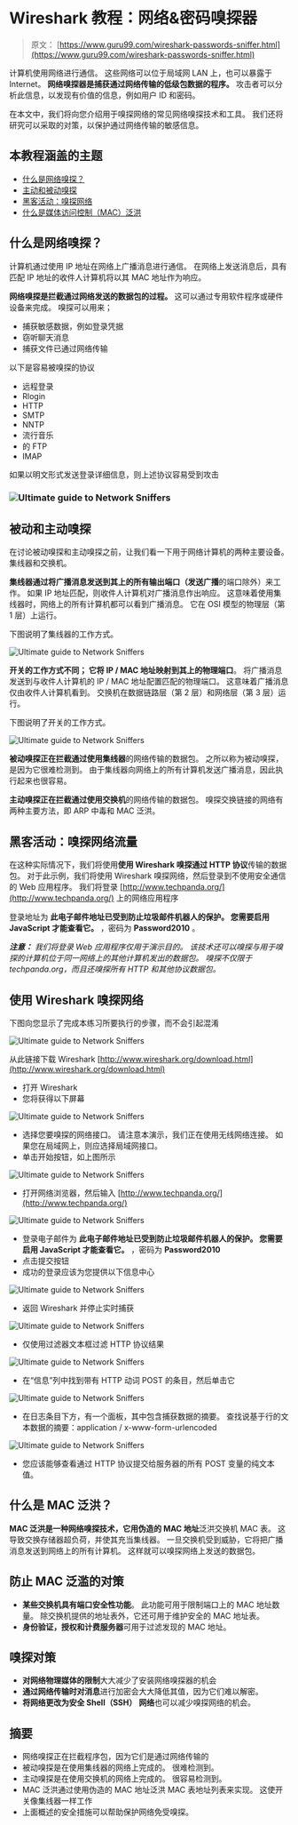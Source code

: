 # Wireshark 教程：网络&密码嗅探器

> 原文： [https://www.guru99.com/wireshark-passwords-sniffer.html](https://www.guru99.com/wireshark-passwords-sniffer.html)

计算机使用网络进行通信。 这些网络可以位于局域网 LAN 上，也可以暴露于 Internet。 **网络嗅探器是捕获通过网络传输的低级包数据的程序。** 攻击者可以分析此信息，以发现有价值的信息，例如用户 ID 和密码。

在本文中，我们将向您介绍用于嗅探网络的常见网络嗅探技术和工具。 我们还将研究可以采取的对策，以保护通过网络传输的敏感信息。

## 本教程涵盖的主题

*   [什么是网络嗅探？](#2)
*   [主动和被动嗅探](#3)
*   [黑客活动：嗅探网络](#7)
*   [什么是媒体访问控制（MAC）泛洪](#6)

## 什么是网络嗅探？

计算机通过使用 IP 地址在网络上广播消息进行通信。 在网络上发送消息后，具有匹配 IP 地址的收件人计算机将以其 MAC 地址作为响应。

**网络嗅探是拦截通过网络发送的数据包的过程。** 这可以通过专用软件程序或硬件设备来完成。 嗅探可以用来；

*   捕获敏感数据，例如登录凭据
*   窃听聊天消息
*   捕获文件已通过网络传输

以下是容易被嗅探的协议

*   远程登录
*   Rlogin
*   HTTP
*   SMTP
*   NNTP
*   流行音乐
*   的 FTP
*   IMAP

如果以明文形式发送登录详细信息，则上述协议容易受到攻击

### ![Ultimate guide to Network Sniffers](img/5c34fd404d727f33ac35486bda8340f5.png "Ultimate guide to Network Sniffers") 

## 被动和主动嗅探

在讨论被动嗅探和主动嗅探之前，让我们看一下用于网络计算机的两种主要设备。 集线器和交换机。

**集线器通过将广播消息发送到其上的所有输出端口（发送广播**的端口除外）来工作。 如果 IP 地址匹配，则收件人计算机对广播消息作出响应。 这意味着使用集线器时，网络上的所有计算机都可以看到广播消息。 它在 OSI 模型的物理层（第 1 层）上运行。

下图说明了集线器的工作方式。

![Ultimate guide to Network Sniffers](img/c76387d76af0ee1512b0d22655daf456.png "Ultimate guide to Network Sniffers")

**开关的工作方式不同； 它将 IP / MAC 地址映射到其上的物理端口**。 将广播消息发送到与收件人计算机的 IP / MAC 地址配置匹配的物理端口。 这意味着广播消息仅由收件人计算机看到。 交换机在数据链路层（第 2 层）和网络层（第 3 层）运行。

下图说明了开关的工作方式。

![Ultimate guide to Network Sniffers](img/73c6fd6131c03397625e233e53e7db56.png "Ultimate guide to Network Sniffers")

**被动嗅探正在拦截通过使用集线器**的网络传输的数据包。 之所以称为被动嗅探，是因为它很难检测到。 由于集线器向网络上的所有计算机发送广播消息，因此执行起来也很容易。

**主动嗅探正在拦截通过使用交换机**的网络传输的数据包。 嗅探交换链接的网络有两种主要方法，即 ARP 中毒和 MAC 泛洪。

## 黑客活动：嗅探网络流量

在这种实际情况下，我们将使用**使用 Wireshark 嗅探通过 HTTP 协议**传输的数据包。 对于此示例，我们将使用 Wireshark 嗅探网络，然后登录到不使用安全通信的 Web 应用程序。 我们将登录 [http://www.techpanda.org/](http://www.techpanda.org/) 上的网络应用程序

登录地址为 **此电子邮件地址已受到防止垃圾邮件机器人的保护。 您需要启用 JavaScript 才能查看它。** ，密码为 **Password2010** 。

***注意：*** *我们将登录 Web 应用程序仅用于演示目的。 该技术还可以嗅探与用于嗅探的计算机位于同一网络上的其他计算机发出的数据包。 嗅探不仅限于 techpanda.org，而且还嗅探所有 HTTP 和其他协议数据包。*

## 使用 Wireshark 嗅探网络

下图向您显示了完成本练习所要执行的步骤，而不会引起混淆

![Ultimate guide to Network Sniffers](img/13a3d05893abf1f7fd5ef2772e0b0db8.png "Ultimate guide to Network Sniffers")

从此链接下载 Wireshark [http://www.wireshark.org/download.html](http://www.wireshark.org/download.html)

*   打开 Wireshark
*   您将获得以下屏幕

![Ultimate guide to Network Sniffers](img/dc48953e03e7d269f8c81fc06b2aec76.png "Ultimate guide to Network Sniffers")

*   选择您要嗅探的网络接口。 请注意本演示，我们正在使用无线网络连接。 如果您在局域网上，则应选择局域网接口。
*   单击开始按钮，如上图所示

![Ultimate guide to Network Sniffers](img/b0fe8f16fb103ed90915bbc205b5d2b0.png "Ultimate guide to Network Sniffers")

*   打开网络浏览器，然后输入 [http://www.techpanda.org/](http://www.techpanda.org/)

![Ultimate guide to Network Sniffers](img/6513bb59583010c822ba862452c3804f.png "Ultimate guide to Network Sniffers")

*   登录电子邮件为 **此电子邮件地址已受到防止垃圾邮件机器人的保护。 您需要启用 JavaScript 才能查看它。** ，密码为 **Password2010**
*   点击提交按钮
*   成功的登录应该为您提供以下信息中心

![Ultimate guide to Network Sniffers](img/1137ff4506d3247479f8b30a58c22d48.png "Ultimate guide to Network Sniffers")

*   返回 Wireshark 并停止实时捕获

![Ultimate guide to Network Sniffers](img/d228b0c46115e75de7fa6d9de5fcd5d3.png "Ultimate guide to Network Sniffers")

*   仅使用过滤器文本框过滤 HTTP 协议结果

![Ultimate guide to Network Sniffers](img/1c05236388597b732452e97f6dde3c98.png "Ultimate guide to Network Sniffers")

*   在“信息”列中找到带有 HTTP 动词 POST 的条目，然后单击它

![Ultimate guide to Network Sniffers](img/242fea693e23f07a5d666bb4419e5537.png "Ultimate guide to Network Sniffers")

*   在日志条目下方，有一个面板，其中包含捕获数据的摘要。 查找说基于行的文本数据的摘要：application / x-www-form-urlencoded

![Ultimate guide to Network Sniffers](img/b9104db190a71e6fb73a928a8d6ffd12.png "Ultimate guide to Network Sniffers")

*   您应该能够查看通过 HTTP 协议提交给服务器的所有 POST 变量的纯文本值。

## 什么是 MAC 泛洪？

**MAC 泛洪是一种网络嗅探技术，它用伪造的 MAC 地址**泛洪交换机 MAC 表。 这导致交换存储器超负荷，并使其充当集线器。 一旦交换机受到威胁，它将把广播消息发送到网络上的所有计算机。 这样就可以嗅探网络上发送的数据包。

## 防止 MAC 泛滥的对策

*   **某些交换机具有端口安全性功能**。 此功能可用于限制端口上的 MAC 地址数量。 除交换机提供的地址表外，它还可用于维护安全的 MAC 地址表。
*   **身份验证，授权和计费服务器**可用于过滤发现的 MAC 地址。

## 嗅探对策

*   **对网络物理媒体的限制**大大减少了安装网络嗅探器的机会
*   **通过网络传输时对消息**进行加密会大大降低其值，因为它们难以解密。
*   **将网络更改为安全 Shell（SSH）** **网络**也可以减少嗅探网络的机会。

## 摘要

*   网络嗅探正在拦截程序包，因为它们是通过网络传输的
*   被动嗅探是在使用集线器的网络上完成的。 很难检测到。
*   主动嗅探是在使用交换机的网络上完成的。 很容易检测到。
*   MAC 泛洪通过使用伪造的 MAC 地址泛洪 MAC 表地址列表来实现。 这使开关像集线器一样工作
*   上面概述的安全措施可以帮助保护网络免受嗅探。